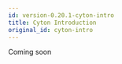 ```yaml
---
id: version-0.20.1-cyton-intro
title: Cyton Introduction
original_id: cyton-intro
---
```


Coming soon
